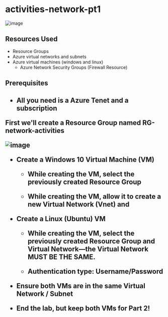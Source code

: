 # activities-network-pt1


![image](https://github.com/user-attachments/assets/8e15530e-d851-4467-8421-61c172f9daf0)    

<h2>Resources Used</h2>

- Resource Groups
- Azure virtual networks and subnets
- Azure virtual machines (windows and linux)
  - Azure Network Security Groups (Firewall Resource)



<h2>Prerequisites<h2/>

- All you need is a Azure Tenet and a subscription




<b/>








First we'll create a Resource Group named RG-network-activities

![image](https://github.com/user-attachments/assets/937a8eea-4844-49b2-bdba-2f43c0e8f700)




- Create a Windows 10 Virtual Machine (VM)
   - While creating the VM, select the previously created Resource Group
 



   - While creating the VM, allow it to create a new Virtual Network (Vnet) and 


   
- Create a Linux (Ubuntu) VM
   - While creating the VM, select the previously created Resource Group and Virtual Network—the Virtual Network MUST BE THE SAME.

     
   - Authentication type: Username/Password
 

  
- Ensure both VMs are in the same Virtual Network / Subnet





- End the lab, but keep both VMs for Part 2!
